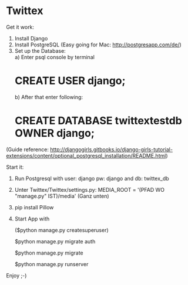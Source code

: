 # Twittex  

Get it work:  

1) Install Django  
2) Install PostgreSQL (Easy going for Mac: http://postgresapp.com/de/)  
3) Set up the Database:  
   a) Enter psql console by terminal  
      # CREATE USER django;  
   b) After that enter following:  
      # CREATE DATABASE twittextestdb OWNER django;  
    
(Guide reference: http://djangogirls.gitbooks.io/django-girls-tutorial-extensions/content/optional_postgresql_installation/README.html)  
  
  
Start it:  
1) Run Postgresql with user: django pw: django and db: twittex_db

2) Unter Twittex/Twittex/settings.py: MEDIA_ROOT = '(PFAD WO "manage.py" IST)/media' (Ganz unten)

3) pip install Pillow

4) Start App with

	($python manage.py createsuperuser)
	
	$python manage.py migrate auth
	
	$python manage.py migrate
	
	$python manage.py runserver	
	
  
Enjoy ;-)  
  
  
